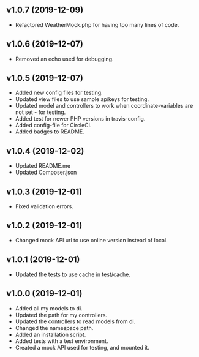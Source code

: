 ## v1.0.7 (2019-12-09)

-   Refactored WeatherMock.php for having too many lines of code.

## v1.0.6 (2019-12-07)

-   Removed an echo used for debugging.

## v1.0.5 (2019-12-07)

-   Added new config files for testing.
-   Updated view files to use sample apikeys for testing.
-   Updated model and controllers to work when coordinate-variables are not set - for testing.
-   Added test for newer PHP versions in travis-config.
-   Added config-file for CircleCI.
-   Added badges to README.

## v1.0.4 (2019-12-02)

-   Updated README.me
-   Updated Composer.json

## v1.0.3 (2019-12-01)

-   Fixed validation errors.

## v1.0.2 (2019-12-01)

-   Changed mock API url to use online version instead of local.

## v1.0.1 (2019-12-01)

-   Updated the tests to use cache in test/cache.

## v1.0.0 (2019-12-01)

-   Added all my models to di.
-   Updated the path for my controllers.
-   Updated the controllers to read models from di.
-   Changed the namespace path.
-   Added an installation script.
-   Added tests with a test environment.
-   Created a mock API used for testing, and mounted it.
